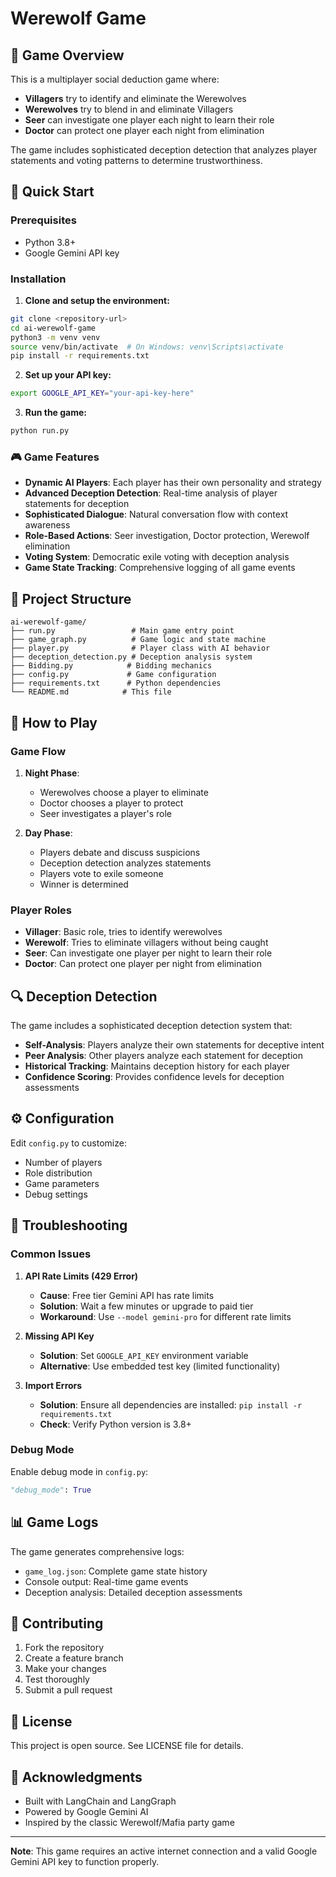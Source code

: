 # Werewolf Game

## 🎯 Game Overview

This is a multiplayer social deduction game where:
- **Villagers** try to identify and eliminate the Werewolves
- **Werewolves** try to blend in and eliminate Villagers  
- **Seer** can investigate one player each night to learn their role
- **Doctor** can protect one player each night from elimination

The game includes sophisticated deception detection that analyzes player statements and voting patterns to determine trustworthiness.

## 🚀 Quick Start

### Prerequisites
- Python 3.8+
- Google Gemini API key

### Installation

1. **Clone and setup the environment:**
```bash
git clone <repository-url>
cd ai-werewolf-game
python3 -m venv venv
source venv/bin/activate  # On Windows: venv\Scripts\activate
pip install -r requirements.txt
```

2. **Set up your API key:**
```bash
export GOOGLE_API_KEY="your-api-key-here"
```

3. **Run the game:**
```bash
python run.py
```

### 🎮 Game Features

- **Dynamic AI Players**: Each player has their own personality and strategy
- **Advanced Deception Detection**: Real-time analysis of player statements for deception
- **Sophisticated Dialogue**: Natural conversation flow with context awareness
- **Role-Based Actions**: Seer investigation, Doctor protection, Werewolf elimination
- **Voting System**: Democratic exile voting with deception analysis
- **Game State Tracking**: Comprehensive logging of all game events

## 📁 Project Structure

```
ai-werewolf-game/
├── run.py                 # Main game entry point
├── game_graph.py          # Game logic and state machine
├── player.py              # Player class with AI behavior
├── deception_detection.py # Deception analysis system
├── Bidding.py            # Bidding mechanics
├── config.py             # Game configuration
├── requirements.txt      # Python dependencies
└── README.md            # This file
```

## 🎲 How to Play

### Game Flow

1. **Night Phase**:
   - Werewolves choose a player to eliminate
   - Doctor chooses a player to protect
   - Seer investigates a player's role

2. **Day Phase**:
   - Players debate and discuss suspicions
   - Deception detection analyzes statements
   - Players vote to exile someone
   - Winner is determined

### Player Roles

- **Villager**: Basic role, tries to identify werewolves
- **Werewolf**: Tries to eliminate villagers without being caught
- **Seer**: Can investigate one player per night to learn their role
- **Doctor**: Can protect one player per night from elimination

## 🔍 Deception Detection

The game includes a sophisticated deception detection system that:

- **Self-Analysis**: Players analyze their own statements for deceptive intent
- **Peer Analysis**: Other players analyze each statement for deception
- **Historical Tracking**: Maintains deception history for each player
- **Confidence Scoring**: Provides confidence levels for deception assessments

## ⚙️ Configuration

Edit `config.py` to customize:
- Number of players
- Role distribution
- Game parameters
- Debug settings

## 🐛 Troubleshooting

### Common Issues

1. **API Rate Limits (429 Error)**
   - **Cause**: Free tier Gemini API has rate limits
   - **Solution**: Wait a few minutes or upgrade to paid tier
   - **Workaround**: Use `--model gemini-pro` for different rate limits

2. **Missing API Key**
   - **Solution**: Set `GOOGLE_API_KEY` environment variable
   - **Alternative**: Use embedded test key (limited functionality)

3. **Import Errors**
   - **Solution**: Ensure all dependencies are installed: `pip install -r requirements.txt`
   - **Check**: Verify Python version is 3.8+

### Debug Mode

Enable debug mode in `config.py`:
```python
"debug_mode": True
```

## 📊 Game Logs

The game generates comprehensive logs:
- `game_log.json`: Complete game state history
- Console output: Real-time game events
- Deception analysis: Detailed deception assessments

## 🤝 Contributing

1. Fork the repository
2. Create a feature branch
3. Make your changes
4. Test thoroughly
5. Submit a pull request

## 📝 License

This project is open source. See LICENSE file for details.

## 🙏 Acknowledgments

- Built with LangChain and LangGraph
- Powered by Google Gemini AI
- Inspired by the classic Werewolf/Mafia party game

---

**Note**: This game requires an active internet connection and a valid Google Gemini API key to function properly.
